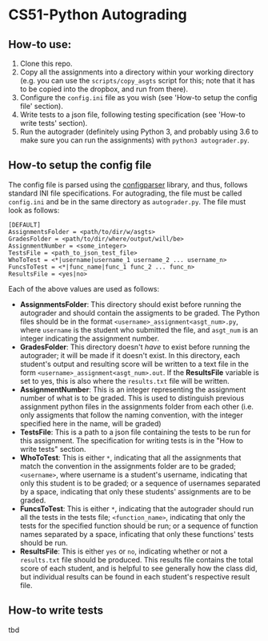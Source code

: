 # CS51-Python Autograding
## How-to use:
1. Clone this repo.
2. Copy all the assignments into a directory within your working directory (e.g. you can use the `scripts/copy_asgts` script for this; note that it has to be copied into the dropbox, and run from there).
3. Configure the `config.ini` file as you wish (see 'How-to setup the config file' section).
4. Write tests to a json file, following testing specification (see 'How-to write tests' section).
5. Run the autograder (definitely using Python 3, and probably using 3.6 to make sure you can run the assignments) with `python3 autograder.py`.

## How-to setup the config file
The config file is parsed using the [configparser](https://docs.python.org/3/library/configparser.html "configparser") library, and thus, follows standard INI file specifications. For autograding, the file must be called `config.ini` and be in the same directory as `autograder.py`. The file must look as follows:
```
[DEFAULT]
AssignmentsFolder = <path/to/dir/w/asgts>
GradesFolder = <path/to/dir/where/output/will/be>
AssignmentNumber = <some_integer>
TestsFile = <path_to_json_test_file>
WhoToTest = <*|username|username_1 username_2 ... username_n>
FuncsToTest = <*|func_name|func_1 func_2 ... func_n>
ResultsFile = <yes|no>
```

Each of the above values are used as follows:
* **AssignmentsFolder**: This directory should exist before running the autograder and should contain the assigments to be graded. The Python files should be in the format `<username>_assignment<asgt_num>.py`, where `username` is the student who submitted the file, and `asgt_num` is an integer indicating the assignment number.
* **GradesFolder**: This directory doesn't *have* to exist before running the autograder; it will be made if it doesn't exist. In this directory, each student's output and resulting score will be written to a text file in the form `<username>_assignment<asgt_num>.out`. If the **ResultsFile** variable is set to yes, this is also where the `results.txt` file will be written.
* **AssignmentNumber**: This is an integer representing the assignment number of what is to be graded. This is used to distinguish previous assignment python files in the assignments folder from each other (i.e. only assigments that follow the naming convention, with the integer specified here in the name, will be graded)
* **TestsFile**: This is a path to a json file containing the tests to be run for this assignment. The specification for writing tests is in the "How to write tests" section.
* **WhoToTest**: This is either `*`, indicating that all the assignments that match the convention in the assignments folder are to be graded; `<username>`, where username is a student's username, indicating that only this student is to be graded; or a sequence of usernames separated by a space, indicating that only these students' assignments are to be graded.
* **FuncsToTest**: This is either `*`, indicating that the autograder should run all the tests in the tests file; `<function_name>`, indicating that only the tests for the specified function should be run; or a sequence of function names separated by a space, inficating that only these functions' tests should be run.
* **ResultsFile**: This is either `yes` or `no`, indicating whether or not a `results.txt` file should be produced. This results file contains the total score of each student, and is helpful to see generally how the class did, but individual results can be found in each student's respective result file.

## How-to write tests
tbd
